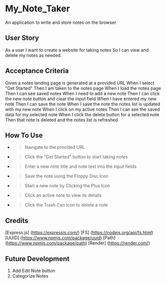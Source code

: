 # My_Note_Taker
An application to write and store notes on the browser.

## User Story 
As a user I want to create a website for taking notes
So I can view and delete my notes as needed.

## Acceptance Criteria
Given a notes landing page is generated at a provided URL
When I select "Get Started"
Then I am taken to the notes page
When I load the notes page
Then I can see saved notes
When I need to add a new note
Then I can click the new note button and clear the input field
When I have entered my new note
Then I can save the note
When I save the note the notes list is updated with my new note
When I click on my active notes
Then I can see the saved data for my selected note
When I click the delete button for a selected note
Then that note is deleted and the notes list is refreshed

## How To Use
* >Navigate to the provided URL
* >Click the "Get Started" button to start taking notes
* >Enter a new note title and note text into the input fields
* >Save the note using the Floppy Disc Icon
* >Start a new note by Clicking the Plus Icon
* >Click an active note to view its details
* >Click the Trash Can Icon to delete a note

## Credits
[Express.js] (https://expressjs.com/)
[FS] (https://nodejs.org/api/fs.html)
[UUID] (https://www.npmjs.com/package/uuid)
[Path] (https://www.npmjs.com/package/path)
[Render] (https://render.com/)

## Future Development
1) Add Edit Note button
2) Categorize Notes
